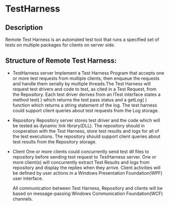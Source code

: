 # TestHarness
## Description
Remote Test Harness is an automated test tool that runs a specified set of tests on multiple packages for clients on server side.
## Structure of Remote Test Harness:
  * TestHarness server
    Implement a Test Harness Program that accepts one or more test requests from multiple clients, then enqueue the requests 
    and handle them serially by multiple threads.The Test Harness will request test drivers and code to test, as cited in a 
    Test Request, from the Repository.
    Each test driver derives from an ITest interface states a method test( ) which returns the test pass status and a 
    getLog( ) function which returns a string statement of the log.
    The test harness could support client queries about test requests from the Log storage. 
  
  * Repository
    Repository server stores test driver and the code which will be tested as dynamic link library(DLL). 
    The repository should in cooperation with the Test Harness, store test results and logs for all of the test executions.
    The repository should support client queries about test results from the Repository storage.
  
  * Client
    One or more clients could concurrently send test dll files to repository before sending test request to TestHarness 
    server.
    One or more client(s) will concurrently extract Test Results and logs from repository and display the replies 
    when they arrive.
    Client activities will be defined by user actions in a Windows Presentation Foundation(WPF) user interface. 
    
    All communication between Test Harness, Repository and clients will be based on message-passing Windows Communication 
    Foundation(WCF) channels.
    
    
